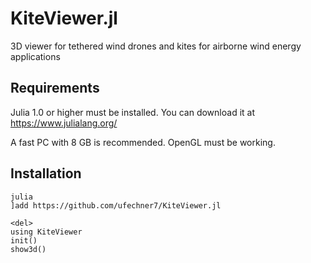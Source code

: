 # KiteViewer.jl
3D viewer for tethered wind drones and kites for airborne wind energy applications

## Requirements

Julia 1.0 or higher must be installed. You can download it at https://www.julialang.org/

A fast PC with 8 GB is recommended.
OpenGL must be working.

## Installation

```
julia
]add https://github.com/ufechner7/KiteViewer.jl

<del>
using KiteViewer
init()
show3d()
```
